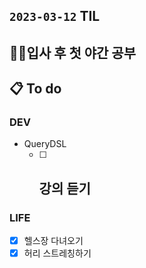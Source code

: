 ## `2023-03-12` TIL

## 👊🏻입사 후 첫 야간 공부

## 📋 To do

### DEV

- QueryDSL
  - [ ] 강의 듣기
    - 

### LIFE

- [x] 헬스장 다녀오기
- [x] 허리 스트레칭하기